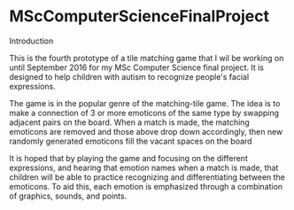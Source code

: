 # MScComputerScienceFinalProject

Introduction

This is the fourth prototype of a tile matching game that I wil be working on until September 2016 for my MSc Computer Science final project. It is designed to help children with autism to recognize people's facial expressions.

The game is in the popular genre of the matching-tile game. The idea is to make a connection of 3 or more emoticons of the same type by swapping adjacent pairs on the board. When a match is made, the matching emoticons are removed and those above drop down accordingly, then new randomly generated emoticons fill the vacant spaces on the board

It is hoped that by playing the game and focusing on the different expressions, and hearing that emotion names when a match is made, that children will be able to practice recognizing and differentiating between the emoticons. To aid this, each emotion is emphasized through a combination of graphics, sounds, and points.
